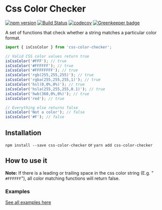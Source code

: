 # Css Color Checker
[![npm version](https://badge.fury.io/js/css-color-checker.svg)](https://badge.fury.io/js/css-color-checker) 
[![Build Status](https://travis-ci.org/PatrickShaw/css-color-checker.svg?branch=master)](https://travis-ci.org/PatrickShaw/css-color-checker) 
[![codecov](https://codecov.io/gh/PatrickShaw/css-color-checker/branch/master/graph/badge.svg)](https://codecov.io/gh/PatrickShaw/css-color-checker) 
[![Greenkeeper badge](https://badges.greenkeeper.io/PatrickShaw/css-color-checker.svg)](https://greenkeeper.io/)

A set of functions that check whether a string matches a particular color format.

```js
import { isCssColor } from 'css-color-checker';

// Valid CSS color values return true
isCssColor('#FFF'); // true
isCssColor('#FFFFFF'); // true
isCssColor('#FFFFFFFF'); // true
isCssColor('rgb(255,255,255)'); // true
isCssColor('rgba(255,255,255,1)'); // true
isCssColor('hsl(0,0%,0%)'); // true
isCssColor('hsla(255,255,255,0.1)'); // true
isCssColor('hwb(360,0%,0%)'); // true
isCssColor('red'); // true

// Everything else returns false
isCssColor('Not a color'); // false
isCssColor('#F'); // false
```


## Installation
`npm install --save css-color-checker` or `yarn add css-color-checker`

## How to use it
**Note:** If there is a leading or trailing space in the css color string (E.g. "` #FFFFFF`"), all color matching functions will return false.

### Examples
[See all examples here](EXAMPLES.md)
